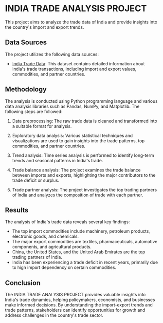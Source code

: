 # INDIA TRADE ANALYSIS PROJECT

This project aims to analyze the trade data of India and provide insights into the country's import and export trends. 

## Data Sources

The project utilizes the following data sources:

- [India Trade Data](https://www.example.com/india-trade-data): This dataset contains detailed information about India's trade transactions, including import and export values, commodities, and partner countries.

## Methodology

The analysis is conducted using Python programming language and various data analysis libraries such as Pandas, NumPy, and Matplotlib. The following steps are followed:

1. Data preprocessing: The raw trade data is cleaned and transformed into a suitable format for analysis.

2. Exploratory data analysis: Various statistical techniques and visualizations are used to gain insights into the trade patterns, top commodities, and partner countries.

3. Trend analysis: Time series analysis is performed to identify long-term trends and seasonal patterns in India's trade.

4. Trade balance analysis: The project examines the trade balance between imports and exports, highlighting the major contributors to the trade deficit or surplus.

5. Trade partner analysis: The project investigates the top trading partners of India and analyzes the composition of trade with each partner.

## Results

The analysis of India's trade data reveals several key findings:

- The top import commodities include machinery, petroleum products, electronic goods, and chemicals.
- The major export commodities are textiles, pharmaceuticals, automotive components, and agricultural products.
- China, the United States, and the United Arab Emirates are the top trading partners of India.
- India has been experiencing a trade deficit in recent years, primarily due to high import dependency on certain commodities.

## Conclusion

The INDIA TRADE ANALYSIS PROJECT provides valuable insights into India's trade dynamics, helping policymakers, economists, and businesses make informed decisions. By understanding the import-export trends and trade patterns, stakeholders can identify opportunities for growth and address challenges in the country's trade sector.
